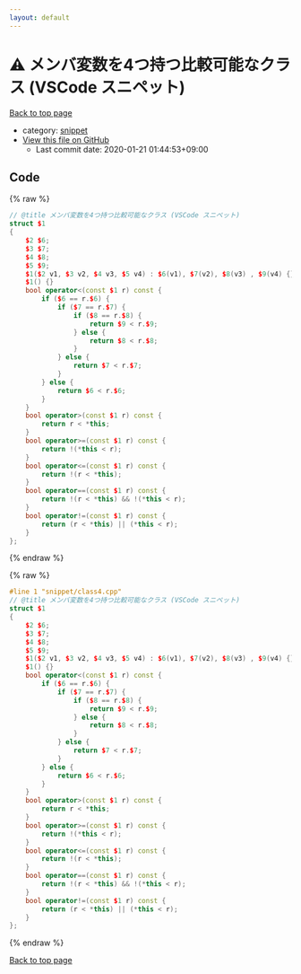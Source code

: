 ```yaml
---
layout: default
---
```


<!-- mathjax config similar to math.stackexchange -->
<script type="text/javascript" async
  src="https://cdnjs.cloudflare.com/ajax/libs/mathjax/2.7.5/MathJax.js?config=TeX-MML-AM_CHTML">
</script>
<script type="text/x-mathjax-config">
  MathJax.Hub.Config({
    TeX: { equationNumbers: { autoNumber: "AMS" }},
    tex2jax: {
      inlineMath: [ ['$','$'] ],
      processEscapes: true
    },
    "HTML-CSS": { matchFontHeight: false },
    displayAlign: "left",
    displayIndent: "2em"
  });
</script>

<script type="text/javascript" src="https://cdnjs.cloudflare.com/ajax/libs/jquery/3.4.1/jquery.min.js"></script>
<script src="https://cdn.jsdelivr.net/npm/jquery-balloon-js@1.1.2/jquery.balloon.min.js" integrity="sha256-ZEYs9VrgAeNuPvs15E39OsyOJaIkXEEt10fzxJ20+2I=" crossorigin="anonymous"></script>
<script type="text/javascript" src="../../assets/js/copy-button.js"></script>
<link rel="stylesheet" href="../../assets/css/copy-button.css" />


# :warning: メンバ変数を4つ持つ比較可能なクラス (VSCode スニペット)

<a href="../../index.html">Back to top page</a>

* category: <a href="../../index.html#54de4c5e0ecfc39083b31b56ee36cb19">snippet</a>
* <a href="{{ site.github.repository_url }}/blob/master/snippet/class4.cpp">View this file on GitHub</a>
    - Last commit date: 2020-01-21 01:44:53+09:00




## Code

<a id="unbundled"></a>
{% raw %}
```cpp
// @title メンバ変数を4つ持つ比較可能なクラス (VSCode スニペット)
struct $1
{
	$2 $6;
	$3 $7;
	$4 $8;
	$5 $9; 
	$1($2 v1, $3 v2, $4 v3, $5 v4) : $6(v1), $7(v2), $8(v3) , $9(v4) {}
	$1() {}
	bool operator<(const $1 r) const {
		if ($6 == r.$6) {
			if ($7 == r.$7) {
				if ($8 == r.$8) {
					return $9 < r.$9;
				} else {
					return $8 < r.$8;
				}
			} else {
				return $7 < r.$7;
			}
		} else {
			return $6 < r.$6;
		}
	}
	bool operator>(const $1 r) const {
		return r < *this;
	}
	bool operator>=(const $1 r) const {
		return !(*this < r);
	}
	bool operator<=(const $1 r) const {
		return !(r < *this);
	}
	bool operator==(const $1 r) const {
		return !(r < *this) && !(*this < r);
	}
	bool operator!=(const $1 r) const {
		return (r < *this) || (*this < r);
	}
};
```
{% endraw %}

<a id="bundled"></a>
{% raw %}
```cpp
#line 1 "snippet/class4.cpp"
// @title メンバ変数を4つ持つ比較可能なクラス (VSCode スニペット)
struct $1
{
	$2 $6;
	$3 $7;
	$4 $8;
	$5 $9; 
	$1($2 v1, $3 v2, $4 v3, $5 v4) : $6(v1), $7(v2), $8(v3) , $9(v4) {}
	$1() {}
	bool operator<(const $1 r) const {
		if ($6 == r.$6) {
			if ($7 == r.$7) {
				if ($8 == r.$8) {
					return $9 < r.$9;
				} else {
					return $8 < r.$8;
				}
			} else {
				return $7 < r.$7;
			}
		} else {
			return $6 < r.$6;
		}
	}
	bool operator>(const $1 r) const {
		return r < *this;
	}
	bool operator>=(const $1 r) const {
		return !(*this < r);
	}
	bool operator<=(const $1 r) const {
		return !(r < *this);
	}
	bool operator==(const $1 r) const {
		return !(r < *this) && !(*this < r);
	}
	bool operator!=(const $1 r) const {
		return (r < *this) || (*this < r);
	}
};
```
{% endraw %}

<a href="../../index.html">Back to top page</a>

